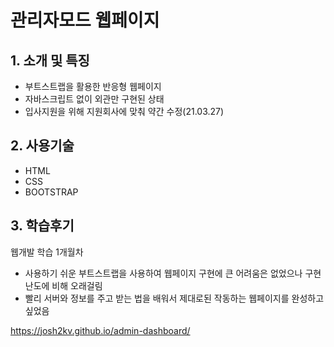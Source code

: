 # 관리자모드 웹페이지

## 1. 소개 및 특징
- 부트스트랩을 활용한 반응형 웹페이지
- 자바스크립트 없이 외관만 구현된 상태
- 입사지원을 위해 지원회사에 맞춰 약간 수정(21.03.27)

## 2. 사용기술
- HTML
- CSS
- BOOTSTRAP

## 3. 학습후기
웹개발 학습 1개월차
- 사용하기 쉬운 부트스트랩을 사용하여 웹페이지 구현에 큰 어려움은 없었으나 구현 난도에 비해 오래걸림
- 빨리 서버와 정보를 주고 받는 법을 배워서 제대로된 작동하는 웹페이지를 완성하고 싶었음


https://josh2kv.github.io/admin-dashboard/
